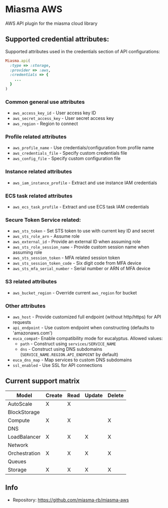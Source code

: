 # Miasma AWS

AWS API plugin for the miasma cloud library

## Supported credential attributes:

Supported attributes used in the credentials section of API
configurations:

```ruby
Miasma.api(
  :type => :storage,
  :provider => :aws,
  :credentials => {
    ...
  }
)
```

### Common general use attributes

* `aws_access_key_id` - User access key ID
* `aws_secret_access_key` - User secret access key
* `aws_region` - Region to connect

### Profile related attributes

* `aws_profile_name` - Use credentials/configuration from profile name
* `aws_credentials_file` - Specify custom credentials file
* `aws_config_file` - Specify custom configuration file

### Instance related attributes

* `aws_iam_instance_profile` - Extract and use instance IAM credentials

### ECS task related attributes

* `aws_ecs_task_profile` - Extract and use ECS task IAM credentials

### Secure Token Service related:

* `aws_sts_token` - Set STS token to use with current key ID and secret
* `aws_sts_role_arn` - Assume role
* `aws_external_id` - Provide an external ID when assuming role
* `aws_sts_role_session_name` - Provide custom session name when assuming role
* `aws_sts_session_token` - MFA related session token
* `aws_sts_session_token_code` - Six digit code from MFA device
* `aws_sts_mfa_serial_number` - Serial number or ARN of MFA device

### S3 related attributes

* `aws_bucket_region` - Override current `aws_region` for bucket

### Other attributes

* `aws_host` - Provide customized full endpoint (without http/https) for API requests
* `api_endpoint` - Use custom endpoint when constructing (defaults to 'amazonaws.com')
* `euca_compat`- Enable compatibility mode for eucalyptus. Allowed values:
  * `path` - Construct using `services/SERVICE_NAME`
  * `dns` - Construct using DNS subdomains (`SERVICE_NAME.REGION.API_ENDPOINT` by default)
* `euca_dns_map` - Map services to custom DNS subdomains
* `ssl_enabled` - Use SSL for API connections

## Current support matrix

|Model         |Create|Read|Update|Delete|
|--------------|------|----|------|------|
|AutoScale     |  X   | X  |      |      |
|BlockStorage  |      |    |      |      |
|Compute       |  X   | X  |      |  X   |
|DNS           |      |    |      |      |
|LoadBalancer  |  X   | X  |  X   |  X   |
|Network       |      |    |      |      |
|Orchestration |  X   | X  |  X   |  X   |
|Queues        |      |    |      |      |
|Storage       |  X   | X  |  X   |  X   |

## Info
* Repository: https://github.com/miasma-rb/miasma-aws
